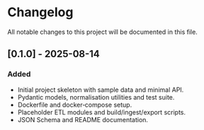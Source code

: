# Changelog

All notable changes to this project will be documented in this file.

## [0.1.0] - 2025-08-14
### Added
- Initial project skeleton with sample data and minimal API.
- Pydantic models, normalisation utilities and test suite.
- Dockerfile and docker‑compose setup.
- Placeholder ETL modules and build/ingest/export scripts.
- JSON Schema and README documentation.
